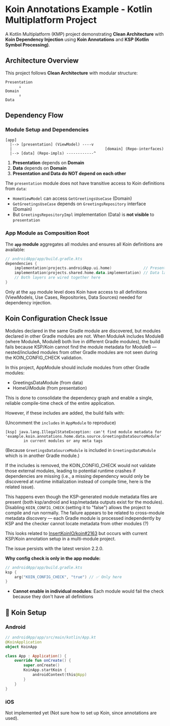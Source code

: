 # Koin Annotations Example - Kotlin Multiplatform Project

A Kotlin Multiplatform (KMP) project demonstrating **Clean Architecture** with **Koin Dependency Injection** using **Koin Annotations** and **KSP (Kotlin Symbol Processing)**.

## Architecture Overview

This project follows **Clean Architecture** with modular structure:

```
Presentation 
      ↓
Domain 
      ↑
Data
```

## Dependency Flow

### Module Setup and Dependencies

```
[app] 
  |--> [presentation] (ViewModel) ----v
  |                                         [domain] (Repo-interfaces)    
  |--> [data] (Repo-impls) ------------^
```

1. **Presentation** depends on **Domain**
2. **Data** depends on **Domain** 
3. **Presentation and Data do NOT depend on each other**

The `presentation` module does not have transitive access to Koin definitions from `data`:
- `HomeViewModel` can access `GetGreetingsUseCase` (Domain)
- `GetGreetingsUseCase` depends on `GreetingsRepository` interface (Domain)
- But `GreetingsRepositoryImpl` implementation (Data) is **not visible** to `presentation`

### App Module as Composition Root

The **`app` module** aggregates all modules and ensures all Koin definitions are available:

```kotlin
// androidApp/app/build.gradle.kts
dependencies {
    implementation(projects.androidApp.ui.home)              // Presentation layer
    implementation(projects.shared.home.data.implementation) // Data layer
    // Both layers are wired together here
}
```

Only at the `app` module level does Koin have access to all definitions (ViewModels, Use Cases, Repositories, Data Sources) needed for dependency injection.

## Koin Configuration Check Issue

Modules declared in the same Gradle module are discovered, but modules declared in other Gradle modules are not. When ModuleA includes ModuleB (where ModuleA, ModuleB both live in different Gradle modules), the build fails because KSP/Koin cannot find the module metadata for ModuleB — nested/included modules from other Gradle modules are not seen during the KOIN_CONFIG_CHECK validation.

In this project, AppModule should include modules from other Gradle modules:
- GreetingsDataModule (from data)
- HomeUiModule (from presentation)

This is done to consolidate the dependency graph and enable a single, reliable compile-time check of the entire application.

However, if these includes are added, the build fails with:

(Uncomment the `includes` in `AppModule` to reproduce)

```
[ksp] java.lang.IllegalStateException: can't find module metadata for 'example.koin.annotations.home.data.source.GreetingsDataSourceModule'
        in current modules or any meta tags
```

(Because `GreetingsDataSourceModule` is included in `GreetingsDataModule` which is in another Gradle module.)

If the includes is removed, the KOIN_CONFIG_CHECK would not validate those external modules, leading to potential runtime crashes if dependencies are missing (i.e., a missing dependency would only be discovered at runtime initialization instead of compile time, here is the related issue).

This happens even though the KSP-generated module metadata files are present (both ksp/android and ksp/metadata outputs exist for the modules). Disabling `KOIN_CONFIG_CHECK` (setting it to "false") allows the project to compile and run normally. The failure appears to be related to cross-module metadata discovery — each Gradle module is processed independently by KSP and the checker cannot locate metadata from other modules (?)

This looks related to [InsertKoinIO/koin#2163](https://github.com/InsertKoinIO/koin/issues/2163) but occurs with current KSP/Koin annotation setup in a multi-module project.

The issue persists with the latest version 2.2.0.

**Why config check is only in the app module:**

```kotlin
// androidApp/app/build.gradle.kts
ksp {
    arg("KOIN_CONFIG_CHECK", "true") // ✅ Only here
}
```

- **Cannot enable in individual modules**: Each module would fail the check because they don't have all definitions

## 🔧 Koin Setup

### Android

```kotlin
// androidApp/app/src/main/kotlin/App.kt
@KoinApplication
object KoinApp

class App : Application() {
    override fun onCreate() {
        super.onCreate()
        KoinApp.startKoin {
            androidContext(this@App)
        }
    }
}
```

### iOS

Not implemented yet (Not sure how to set up Koin, since annotations are used).